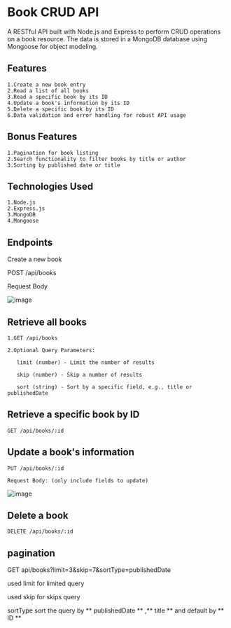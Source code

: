# Book CRUD API
A RESTful API built with Node.js and Express to perform CRUD operations on a book resource. The data is stored in a MongoDB database using Mongoose for object modeling.

## Features
```
1.Create a new book entry
2.Read a list of all books
3.Read a specific book by its ID
4.Update a book's information by its ID
5.Delete a specific book by its ID
6.Data validation and error handling for robust API usage
```

## Bonus Features
```
1.Pagination for book listing
2.Search functionality to filter books by title or author
3.Sorting by published date or title
```

## Technologies Used
```
1.Node.js
2.Express.js
3.MongoDB
4.Mongoose
```
## Endpoints

Create a new book

POST /api/books

Request Body

![image](https://github.com/user-attachments/assets/6e22ae0e-67ce-4493-a944-50024f919247)



## Retrieve all books

```
1.GET /api/books

2.Optional Query Parameters:

   limit (number) - Limit the number of results
   
   skip (number) - Skip a number of results
   
   sort (string) - Sort by a specific field, e.g., title or publishedDate

```

## Retrieve a specific book by ID

```
GET /api/books/:id
```

## Update a book's information

```
PUT /api/books/:id

Request Body: (only include fields to update)
```
![image](https://github.com/user-attachments/assets/45507322-015c-434a-9906-e3a853ecef51)

## Delete a book

```
DELETE /api/books/:id
```
## pagination 

GET api/books?limit=3&skip=7&sortType=publishedDate

used limit for limited query

used skip for skips query

sortType sort the query by ** publishedDate ** ,** title ** and  default by ** ID **

